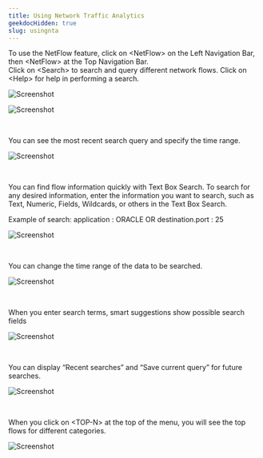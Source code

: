 ```yaml
---
title: Using Network Traffic Analytics
geekdocHidden: true
slug: usingnta
---
```


To use the NetFlow feature, click on \<NetFlow> on the Left Navigation Bar, then \<NetFlow> at the Top Navigation Bar.  
Click on \<Search> to search and query different network flows. Click on \<Help> for help in performing a search.


![Screenshot](/cloud_vista/netflow/images/NetflowHelp.PNG)

![Screenshot](/cloud_vista/netflow/images/Netflow_Help.PNG)

&nbsp;

You can see the most recent search query and specify the time range. 

![Screenshot](/cloud_vista/netflow/images/timerage.png)

&nbsp;


You can find flow information quickly with Text Box Search. To search for any desired information, enter the information you want to search, such as Text, Numeric, Fields, Wildcards, or others in the Text Box Search. 

Example of search: application : ORACLE OR destination.port : 25

![Screenshot](/cloud_vista/netflow/images/timernge.png)

&nbsp;

You can change the time range of the data to be searched.

![Screenshot](/cloud_vista/netflow/images/timeange.png)

&nbsp;

When you enter search terms, smart suggestions show possible search fields

![Screenshot](/cloud_vista/netflow/images/timerang.png)

&nbsp;

You can display “Recent searches” and “Save current query” for future searches.

![Screenshot](/cloud_vista/netflow/images/timerage.png)

&nbsp;

When you click on \<TOP-N> at the top of the menu, you will see the top flows for different categories.

![Screenshot](/cloud_vista/netflow/images/topn.PNG)




